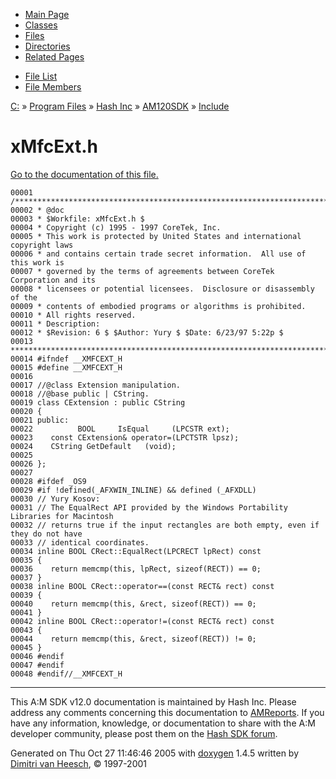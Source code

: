 <div class="tabs">

- [Main Page](index.md)
- [Classes](annotated.md)
- <span id="current">[Files](files.md)</span>
- [Directories](dirs.md)
- [Related Pages](pages.md)

</div>

<div class="tabs">

- [File List](files.md)
- [File Members](globals.md)

</div>

<div class="nav">

<a href="dir_C_3A_2F.md" class="el">C:</a> » <a href="dir_C_3A_2FProgram_20Files_2F.md" class="el">Program Files</a> » <a href="dir_C_3A_2FProgram_20Files_2FHash_20Inc_2F.md" class="el">Hash Inc</a> » <a href="dir_C_3A_2FProgram_20Files_2FHash_20Inc_2FAM120SDK_2F.md" class="el">AM120SDK</a> » <a href="dir_C_3A_2FProgram_20Files_2FHash_20Inc_2FAM120SDK_2FInclude_2F.md" class="el">Include</a>

</div>

# xMfcExt.h

[Go to the documentation of this file.](xMfcExt_8h.md)

<div class="fragment">

``` fragment
00001 /************************************************************************
00002 * @doc
00003 * $Workfile: xMfcExt.h $
00004 * Copyright (c) 1995 - 1997 CoreTek, Inc.
00005 * This work is protected by United States and international copyright laws 
00006 * and contains certain trade secret information.  All use of this work is  
00007 * governed by the terms of agreements between CoreTek Corporation and its     
00008 * licensees or potential licensees.  Disclosure or disassembly of the      
00009 * contents of embodied programs or algorithms is prohibited.  
00010 * All rights reserved.
00011 * Description: 
00012 * $Revision: 6 $ $Author: Yury $ $Date: 6/23/97 5:22p $
00013 ************************************************************************/
00014 #ifndef __XMFCEXT_H
00015 #define __XMFCEXT_H
00016 
00017 //@class Extension manipulation. 
00018 //@base public | CString.
00019 class CExtension : public CString
00020 {
00021 public:
00022          BOOL     IsEqual     (LPCSTR ext);
00023    const CExtension& operator=(LPCTSTR lpsz);
00024    CString GetDefault   (void);
00025 
00026 };
00027 
00028 #ifdef _OS9
00029 #if !defined(_AFXWIN_INLINE) && defined (_AFXDLL)
00030 // Yury Kosov:
00031 // The EqualRect API provided by the Windows Portability Libraries for Macintosh
00032 // returns true if the input rectangles are both empty, even if they do not have
00033 // identical coordinates.
00034 inline BOOL CRect::EqualRect(LPCRECT lpRect) const 
00035 {
00036    return memcmp(this, lpRect, sizeof(RECT)) == 0;
00037 }
00038 inline BOOL CRect::operator==(const RECT& rect) const
00039 {
00040    return memcmp(this, &rect, sizeof(RECT)) == 0;
00041 }
00042 inline BOOL CRect::operator!=(const RECT& rect) const
00043 {
00044    return memcmp(this, &rect, sizeof(RECT)) != 0;
00045 }
00046 #endif
00047 #endif
00048 #endif//__XMFCEXT_H
```

</div>

------------------------------------------------------------------------

<span class="small">This A:M SDK v12.0 documentation is maintained by Hash Inc. Please address any comments concerning this documentation to [AMReports](http://www.hash.com/reports). If you have any information, knowledge, or documentation to share with the A:M developer community, please post them on the [Hash SDK forum](http://www.hash.com/forums/index.php?showforum=11).</span>

Generated on Thu Oct 27 11:46:46 2005 with [<span class="image placeholder" original-image-src="doxygen.png" original-image-title="" height="45" width="100" align="middle" border="0">doxygen</span>](http://www.doxygen.org/index.html) 1.4.5 written by [Dimitri van Heesch](mailto:dimitri@stack.nl), © 1997-2001
